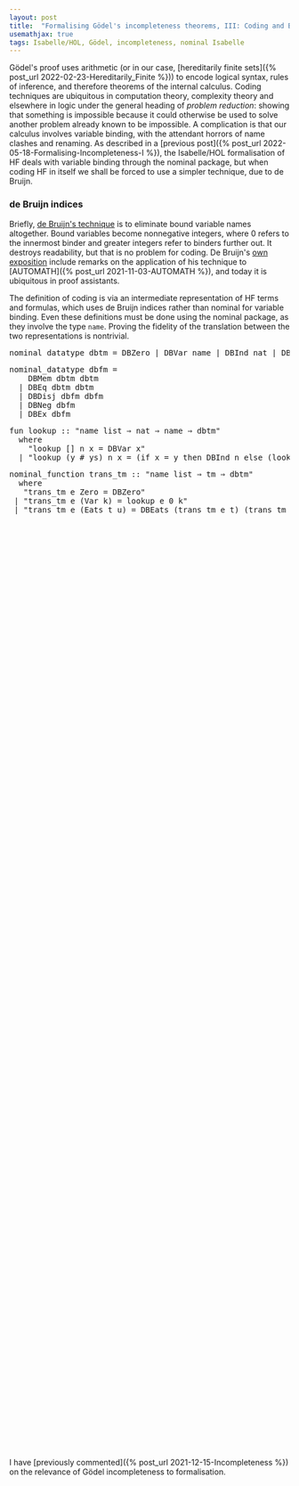 ```yaml
---
layout: post
title:  "Formalising Gödel's incompleteness theorems, III: Coding and Bound Variables"
usemathjax: true
tags: Isabelle/HOL, Gödel, incompleteness, nominal Isabelle
---
```


Gödel's proof uses arithmetic (or in our case, [hereditarily finite sets]({% post_url 2022-02-23-Hereditarily_Finite %})) to encode logical syntax, rules of inference, and therefore theorems of the internal calculus.
Coding techniques are ubiquitous in computation theory, complexity theory and elsewhere in logic under the general heading of *problem reduction*:
showing that something is impossible because it could otherwise be used to solve another problem already known to be impossible.
A complication is that our calculus involves variable binding, with the attendant horrors of name clashes and renaming.
As described in a [previous post]({% post_url 2022-05-18-Formalising-Incompleteness-I %}), the Isabelle/HOL formalisation of HF deals with variable binding through the nominal package, but when coding HF in itself we shall be forced to use a simpler technique, due to de Bruijn.

### de Bruijn indices

Briefly, [de Bruijn's technique](https://en.wikipedia.org/wiki/De_Bruijn_index) is to eliminate bound variable names altogether.
Bound variables become nonnegative integers, where 0 refers to the innermost binder and greater integers refer to binders further out. It destroys readability, but that is no problem for coding.
De Bruijn's [own exposition](/papers/deBruijn-nameless-dummies.pdf)
include remarks on the application of his technique to [AUTOMATH]({% post_url 2021-11-03-AUTOMATH %}), and today it is ubiquitous in proof assistants. 

The definition of coding is via an intermediate representation of HF terms and formulas, which uses de Bruijn indices rather than nominal for variable binding. Even these definitions must be done using the nominal package, as they involve the type `name`. Proving the fidelity of the translation between the two representations is nontrivial.

<pre class="source">
<span class="keyword1 command">nominal_datatype</span> dbtm <span class="main">=</span> DBZero <span class="main">|</span> DBVar <span class="quoted">name</span> <span class="main">|</span> DBInd <span class="quoted">nat</span> <span class="main">|</span> DBEats <span class="quoted">dbtm</span> <span class="quoted">dbtm</span>
</pre>

<pre class="source">
<span class="keyword1 command">nominal_datatype</span> dbfm <span class="main">=</span><span>
    </span>DBMem <span class="quoted">dbtm</span> <span class="quoted">dbtm</span><span>
  </span><span class="main">|</span> DBEq <span class="quoted">dbtm</span> <span class="quoted">dbtm</span><span>
  </span><span class="main">|</span> DBDisj <span class="quoted">dbfm</span> <span class="quoted">dbfm</span><span>
  </span><span class="main">|</span> DBNeg <span class="quoted">dbfm</span><span>
  </span><span class="main">|</span> DBEx <span class="quoted">dbfm</span>
</pre>

<pre class="source">
<span class="keyword1 command">fun</span> <span class="entity">lookup</span> <span class="main">::</span> <span class="quoted"><span class="quoted"><span>"</span>name</span> list <span class="main">⇒</span> nat <span class="main">⇒</span> name</span> <span class="main">⇒</span> dbtm<span>"</span><span>
  </span><span class="keyword2 keyword">where</span><span>
    </span><span class="quoted"><span class="quoted"><span>"</span><span class="free">lookup</span> <span class="main">[]</span> <span class="free bound entity">n</span> <span class="free bound entity">x</span> <span class="main">=</span> DBVar</span> <span class="free bound entity">x</span><span>"</span></span><span>
  </span><span class="main">|</span> <span class="quoted"><span class="quoted"><span>"</span><span class="free">lookup</span> <span class="main">(</span><span class="free bound entity">y</span> <span class="main">#</span> <span class="free bound entity">ys</span><span class="main">)</span> <span class="free bound entity">n</span> <span class="free bound entity">x</span> <span class="main">=</span> <span class="main">(</span><span class="keyword1">if</span> <span class="free bound entity">x</span> <span class="main">=</span> <span class="free bound entity">y</span> <span class="keyword1">then</span> DBInd</span> <span class="free bound entity">n</span> <span class="keyword1">else</span> <span class="main">(</span><span class="free">lookup</span> <span class="free bound entity">ys</span> <span class="main">(</span>Suc <span class="free bound entity">n</span><span class="main">)</span> <span class="free bound entity">x</span><span class="main">)</span><span class="main">)</span><span>"</span></span>
</pre>

<pre class="source">
<span class="keyword1 command">nominal_function</span> <span class="entity">trans_tm</span> <span class="main">::</span> <span class="quoted"><span class="quoted"><span>"</span>name</span> list <span class="main">⇒</span> tm</span> <span class="main">⇒</span> dbtm<span>"</span><span>
  </span><span class="keyword2 keyword">where</span><span>
   </span><span class="quoted"><span class="quoted"><span>"</span><span class="free">trans_tm</span> <span class="free bound entity">e</span> Zero</span> <span class="main">=</span> DBZero</span><span>"</span><span>
 </span><span class="main">|</span> <span class="quoted"><span class="quoted"><span>"</span><span class="free">trans_tm</span> <span class="free bound entity">e</span> <span class="main">(</span>Var</span> <span class="free bound entity">k</span><span class="main">)</span> <span class="main">=</span> lookup</span> <span class="free bound entity">e</span> <span class="main">0</span> <span class="free bound entity">k</span><span>"</span><span>
 </span><span class="main">|</span> <span class="quoted"><span class="quoted"><span>"</span><span class="free">trans_tm</span> <span class="free bound entity">e</span> <span class="main">(</span>Eats</span> <span class="free bound entity">t</span> <span class="free bound entity">u</span><span class="main">)</span> <span class="main">=</span> DBEats</span> <span class="main">(</span><span class="free">trans_tm</span> <span class="free bound entity">e</span> <span class="free bound entity">t</span><span class="main">)</span> <span class="main">(</span><span class="free">trans_tm</span> <span class="free bound entity">e</span> <span class="free bound entity">u</span><span class="main">)</span><span>"</span>
</pre>

<pre class="source">
</pre>

<pre class="source">
</pre>

<pre class="source">
</pre>

<pre class="source">
</pre>

<pre class="source">
</pre>

<pre class="source">
</pre>

<pre class="source">
</pre>


<pre class="source">
</pre>

<pre class="source">
</pre>

<pre class="source">
</pre>

<pre class="source">
</pre>

<pre class="source">
</pre>

<pre class="source">
</pre>

<pre class="source">
</pre>

<pre class="source">
</pre>

<pre class="source">
</pre>

<pre class="source">
</pre>

<pre class="source">
</pre>

<pre class="source">
</pre>

<pre class="source">
</pre>

<pre class="source">
</pre>

<pre class="source">
</pre>

<pre class="source">
</pre>

<pre class="source">
</pre>

<pre class="source">
</pre>

<pre class="source">
</pre>

<pre class="source">
</pre>



<pre class="source">
</pre>

<pre class="source">
</pre>

<pre class="source">
</pre>

<pre class="source">
</pre>

<pre class="source">
</pre>

<pre class="source">
</pre>

<pre class="source">
</pre>

<pre class="source">
</pre>

<pre class="source">
</pre>

<pre class="source">
</pre>

<pre class="source">
</pre>


<pre class="source">
</pre>

<pre class="source">
</pre>

<pre class="source">
</pre>

<pre class="source">
</pre>

<pre class="source">
</pre>

<pre class="source">
</pre>

<pre class="source">
</pre>

<pre class="source">
</pre>

<pre class="source">
</pre>

<pre class="source">
</pre>

<pre class="source">
</pre>

<pre class="source">
</pre>

<pre class="source">
</pre>

<pre class="source">
</pre>

<pre class="source">
</pre>

<pre class="source">
</pre>

<pre class="source">
</pre>

<pre class="source">
</pre>

<pre class="source">
</pre>

<pre class="source">
</pre>

<pre class="source">
</pre>

<pre class="source">
</pre>

<pre class="source">
</pre>

<pre class="source">
</pre>

<pre class="source">
</pre>

<pre class="source">
</pre>

<pre class="source">
</pre>

<pre class="source">
</pre>

<pre class="source">
</pre>

<pre class="source">
</pre>

<pre class="source">
</pre>


<pre class="source">
</pre>

<pre class="source">
</pre>

<pre class="source">
</pre>

<pre class="source">
</pre>

<pre class="source">
</pre>

<pre class="source">
</pre>

<pre class="source">
</pre>

<pre class="source">
</pre>

<pre class="source">
</pre>

<pre class="source">
</pre>

<pre class="source">
</pre>

<pre class="source">
</pre>

<pre class="source">
</pre>

<pre class="source">
</pre>

<pre class="source">
</pre>

<pre class="source">
</pre>

<pre class="source">
</pre>

<pre class="source">
</pre>

<pre class="source">
</pre>

<pre class="source">
</pre>



<pre class="source">
</pre>

<pre class="source">
</pre>

<pre class="source">
</pre>

<pre class="source">
</pre>

<pre class="source">
</pre>

<pre class="source">
</pre>

<pre class="source">
</pre>

<pre class="source">
</pre>

<pre class="source">
</pre>

<pre class="source">
</pre>

<pre class="source">
</pre>


<pre class="source">
</pre>

<pre class="source">
</pre>

<pre class="source">
</pre>

<pre class="source">
</pre>

<pre class="source">
</pre>

<pre class="source">
</pre>

<pre class="source">
</pre>

<pre class="source">
</pre>

<pre class="source">
</pre>

<pre class="source">
</pre>

<pre class="source">
</pre>

<pre class="source">
</pre>

<pre class="source">
</pre>

<pre class="source">
</pre>

<pre class="source">
</pre>

<pre class="source">
</pre>

<pre class="source">
</pre>

<pre class="source">
</pre>

<pre class="source">
</pre>

<pre class="source">
</pre>






I have [previously commented]({% post_url 2021-12-15-Incompleteness %}) on the relevance of Gödel incompleteness to formalisation.


